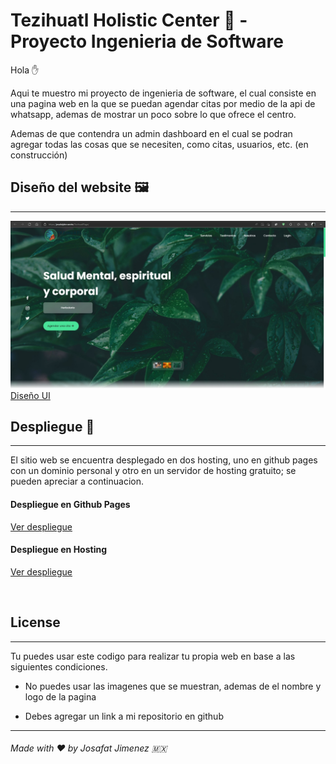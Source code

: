 # Tezihuatl Holistic Center :hospital: - Proyecto Ingenieria de Software

Hola :hand:

Aqui te muestro mi proyecto de ingenieria de software, el cual consiste en una pagina web en la que se puedan agendar citas por medio de la api de whatsapp, ademas de mostrar un poco sobre lo que ofrece el centro.

Ademas de que contendra un admin dashboard en el cual se podran agregar todas las cosas que se necesiten, como citas, usuarios, etc. (en construcción)

## Diseño del website :framed_picture:

---

![](./Views/view.jpg)
[Diseño UI](./Views/tezihuatl%20UI%20Definitiva.pdf)

<!-- ## Admin Dashboard

:construction: En construccion :construction:

<br> -->

## Despliegue :rocket:

---

El sitio web se encuentra desplegado en dos hosting, uno en github pages con un dominio personal y otro en un servidor de hosting gratuito; se pueden apreciar a continuacion.

#### Despliegue en Github Pages

[Ver despliegue](josafatjdev.works/TezihuatlPage)

#### Despliegue en Hosting

[Ver despliegue](http://www.tezihuatlcenter.ml/)

<br>

## License

---

Tu puedes usar este codigo para realizar tu propia web en base a las siguientes condiciones.

- No puedes usar las imagenes que se muestran, ademas de el nombre y logo de la pagina

- Debes agregar un link a mi repositorio en github

---

###### Made with :heart: by Josafat Jimenez :mexico:
